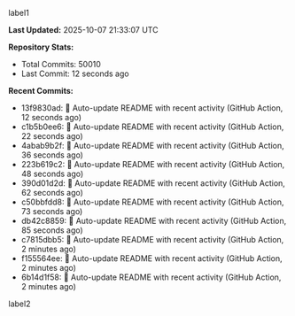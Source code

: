
label1 
<!-- ACTIVITY_START -->
**Last Updated:** 2025-10-07 21:33:07 UTC

**Repository Stats:**
- Total Commits: 50010
- Last Commit: 12 seconds ago

**Recent Commits:**
- 13f9830ad: 🤖 Auto-update README with recent activity (GitHub Action, 12 seconds ago)
- c1b5b0ee6: 🤖 Auto-update README with recent activity (GitHub Action, 22 seconds ago)
- 4abab9b2f: 🤖 Auto-update README with recent activity (GitHub Action, 36 seconds ago)
- 223b619c2: 🤖 Auto-update README with recent activity (GitHub Action, 48 seconds ago)
- 390d01d2d: 🤖 Auto-update README with recent activity (GitHub Action, 62 seconds ago)
- c50bbfdd8: 🤖 Auto-update README with recent activity (GitHub Action, 73 seconds ago)
- db42c8859: 🤖 Auto-update README with recent activity (GitHub Action, 85 seconds ago)
- c7815dbb5: 🤖 Auto-update README with recent activity (GitHub Action, 2 minutes ago)
- f155564ee: 🤖 Auto-update README with recent activity (GitHub Action, 2 minutes ago)
- 6b14d1f58: 🤖 Auto-update README with recent activity (GitHub Action, 2 minutes ago)
<!-- ACTIVITY_END -->

label2
